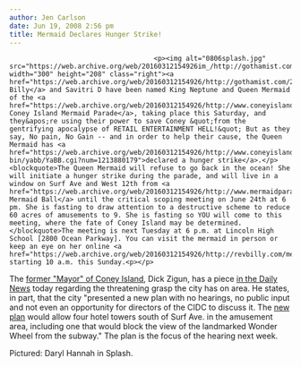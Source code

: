 ```yaml
---
author: Jen Carlson
date: Jun 19, 2008 2:56 pm
title: Mermaid Declares Hunger Strike!
---
```


	
										<p><img alt="0806splash.jpg" src="https://web.archive.org/web/20160312154926im_/http://gothamist.com/attachments/arts_jen/0806splash.jpg" width="300" height="208" class="right"><a href="https://web.archive.org/web/20160312154926/http://gothamist.com/2007/10/16/reverend_billy_1.php">Reverend Billy</a> and Savitri D have been named King Neptune and Queen Mermaid of the <a href="https://web.archive.org/web/20160312154926/http://www.coneyisland.com/mermaid.shtml">2008 Coney Island Mermaid Parade</a>, taking place this Saturday, and they&apos;re using their power to save Coney &quot;from the gentrifying apocalypse of RETAIL ENTERTAINMENT HELL!&quot; But as they say, No pain, No Gain -- and in order to help their cause, the Queen Mermaid has <a href="https://web.archive.org/web/20160312154926/http://www.coneyisland.com/cgi-bin/yabb/YaBB.cgi?num=1213880179">declared a hunger strike</a>.</p><blockquote>The Queen Mermaid will refuse to go back in the ocean! She will initiate a hunger strike during the parade, and will live in a window on Surf Ave and West 12th from <a href="https://web.archive.org/web/20160312154926/http://www.mermaidparadeball.com/">the Mermaid Ball</a> until the critical scoping meeting on June 24th at 6 pm. She is fasting to draw attention to a destructive scheme to reduce 60 acres of amusements to 9. She is fasting so YOU will come to this meeting, where the fate of Coney Island may be determined.</blockquote>The meeting is next Tuesday at 6 p.m. at Lincoln High School [2800 Ocean Parkway]. You can visit the mermaid in person or keep an eye on her online <a href="https://web.archive.org/web/20160312154926/http://revbilly.com/mermaid">here</a>, starting 10 a.m. this Sunday.<p></p>

<p>The <a href="https://web.archive.org/web/20160312154926/http://gothamist.com/2008/06/09/mayor_of_coney.php">former &quot;Mayor&quot; of Coney Island</a>, Dick Zigun, has a piece <a href="https://web.archive.org/web/20160312154926/http://www.nydailynews.com/opinions/2008/06/19/2008-06-19_coney_island_surf_should_remain_working_.html">in the Daily News</a> today regarding the threatening grasp the city has on area. He states, in part, that the city &quot;presented a new plan with no hearings, no public input and not even an opportunity for directors of the CIDC to discuss it. The <a href="https://web.archive.org/web/20160312154926/http://www.nytimes.com/imagepages/2008/04/17/nyregion/17coneygraphic.ready.html">new plan</a> would allow four hotel towers south of Surf Ave. in the amusement area, including one that would block the view of the landmarked Wonder Wheel from the subway.&quot; The plan is the focus of the hearing next week.</p>

<p><span class="photo_caption">Pictured: Daryl Hannah in Splash.</span></p>					
										
									
				